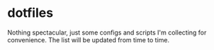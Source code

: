 # dotfiles

Nothing spectacular, just some configs and scripts I'm collecting for
convenience. The list will be updated from time to time.
